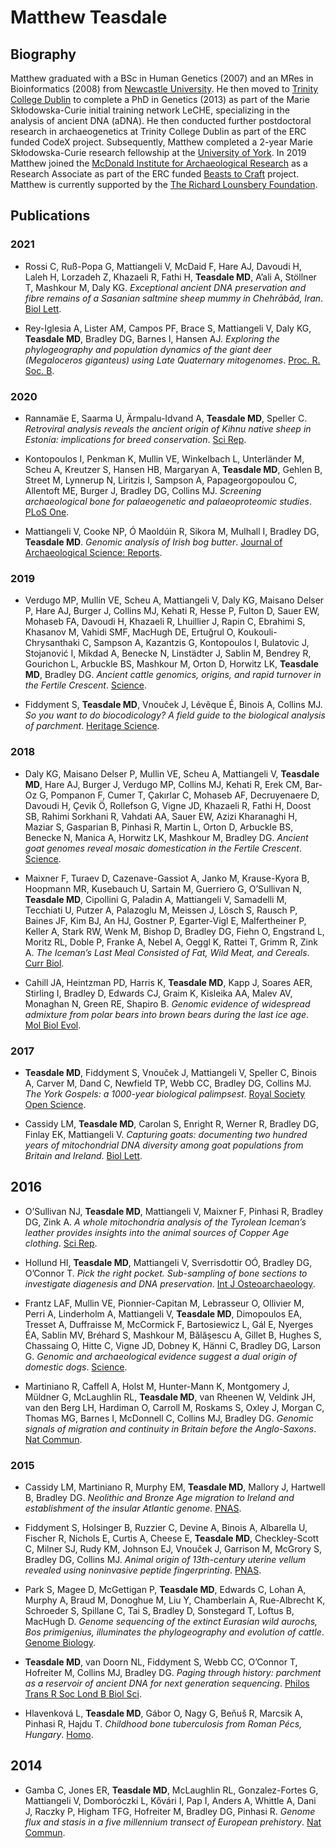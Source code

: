# Matthew Teasdale 

## Biography

Matthew graduated with a BSc in Human Genetics (2007) and an MRes in Bioinformatics (2008) from [Newcastle University](https://ncl.ac.uk). He then moved to [Trinity College Dublin](https://www.tcd.ie/Genetics/molpopgen/index.php) to complete a PhD in Genetics (2013) as part of the Marie Skłodowska-Curie initial training network LeCHE, specializing in the analysis of ancient DNA (aDNA). He then conducted further postdoctoral research in archaeogenetics at Trinity College Dublin as part of the ERC funded CodeX project. Subsequently, Matthew completed a 2-year Marie Skłodowska-Curie research fellowship at the [University of York](https://www.york.ac.uk/archaeology/centres-facilities/bioarch/). In 2019 Matthew joined the [McDonald Institute for Archaeological Research](https://www.arch.cam.ac.uk/institutes-and-facilities-overview/mcdonald-institute-archaeological-research) as a Research Associate as part of the ERC funded [Beasts to Craft](https://sites.google.com/palaeome.org/ercb2c/home) project. Matthew is currently supported by the [The Richard Lounsbery Foundation](https://www.rlounsbery.org/).

## Publications 

### 2021
* Rossi C, Ruß-Popa G, Mattiangeli V, McDaid F, Hare AJ, Davoudi H, Laleh H, Lorzadeh Z, Khazaeli R, Fathi H, **Teasdale MD**, A’ali A, Stöllner T, Mashkour M, Daly KG. _Exceptional ancient DNA preservation and fibre remains of a Sasanian saltmine sheep mummy in Chehrābād, Iran_. [Biol Lett](https://royalsocietypublishing.org/doi/10.1098/rsbl.2021.0222).

* Rey-Iglesia A, Lister AM, Campos PF, Brace S, Mattiangeli V, Daly KG, **Teasdale MD**, Bradley DG, Barnes I, Hansen AJ. _Exploring the phylogeography and population dynamics of the giant deer (Megaloceros giganteus) using Late Quaternary mitogenomes_. [Proc. R. Soc. B](https://royalsocietypublishing.org/doi/10.1098/rspb.2020.1864).

### 2020
* Rannamäe E, Saarma U, Ärmpalu-Idvand A, **Teasdale MD**, Speller C. _Retroviral analysis reveals the ancient origin of Kihnu native sheep in Estonia: implications for breed conservation_. [Sci Rep](https://doi.org/10.1038/s41598-020-74415-z).

* Kontopoulos I, Penkman K, Mullin VE, Winkelbach L, Unterländer M, Scheu A, Kreutzer S, Hansen HB, Margaryan A, **Teasdale MD**, Gehlen B, Street M, Lynnerup N, Liritzis I, Sampson A, Papageorgopoulou C, Allentoft ME, Burger J, Bradley DG, Collins MJ. _Screening archaeological bone for palaeogenetic and palaeoproteomic studies_. [PLoS One](https://doi.org/10.1371/journal.pone.0235146).

* Mattiangeli V, Cooke NP, Ó Maoldúin R, Sikora M, Mulhall I, Bradley DG, **Teasdale MD**. _Genomic analysis of Irish bog butter_. [Journal of Archaeological Science: Reports](https://doi.org/10.1016/j.jasrep.2020.102368).

### 2019
* Verdugo MP, Mullin VE, Scheu A, Mattiangeli V, Daly KG, Maisano Delser P, Hare AJ, Burger J, Collins MJ, Kehati R, Hesse P, Fulton D, Sauer EW, Mohaseb FA, Davoudi H, Khazaeli R, Lhuillier J, Rapin C, Ebrahimi S, Khasanov M, Vahidi SMF, MacHugh DE, Ertuğrul O, Koukouli-Chrysanthaki C, Sampson A, Kazantzis G, Kontopoulos I, Bulatovic J, Stojanović I, Mikdad A, Benecke N, Linstädter J, Sablin M, Bendrey R, Gourichon L, Arbuckle BS, Mashkour M, Orton D, Horwitz LK, **Teasdale MD**, Bradley DG. _Ancient cattle genomics, origins, and rapid turnover in the Fertile Crescent_. [Science](https://www.science.org/doi/10.1126/science.aav1002).

* Fiddyment S, **Teasdale MD**, Vnouček J, Lévêque É, Binois A, Collins MJ. _So you want to do biocodicology? A field guide to the biological analysis of parchment_. [Heritage Science](https://doi.org/10.1186/s40494-019-0278-6).

### 2018
* Daly KG, Maisano Delser P, Mullin VE, Scheu A, Mattiangeli V, **Teasdale MD**, Hare AJ, Burger J, Verdugo MP, Collins MJ, Kehati R, Erek CM, Bar-Oz G, Pompanon F, Cumer T, Çakırlar C, Mohaseb AF, Decruyenaere D, Davoudi H, Çevik Ö, Rollefson G, Vigne JD, Khazaeli R, Fathi H, Doost SB, Rahimi Sorkhani R, Vahdati AA, Sauer EW, Azizi Kharanaghi H, Maziar S, Gasparian B, Pinhasi R, Martin L, Orton D, Arbuckle BS, Benecke N, Manica A, Horwitz LK, Mashkour M, Bradley DG. _Ancient goat genomes reveal mosaic domestication in the Fertile Crescent_. [Science](https://www.science.org/doi/10.1126/science.aas9411). 

* Maixner F, Turaev D, Cazenave-Gassiot A, Janko M, Krause-Kyora B, Hoopmann MR, Kusebauch U, Sartain M, Guerriero G, O’Sullivan N, **Teasdale MD**, Cipollini G, Paladin A, Mattiangeli V, Samadelli M, Tecchiati U, Putzer A, Palazoglu M, Meissen J, Lösch S, Rausch P, Baines JF, Kim BJ, An HJ, Gostner P, Egarter-Vigl E, Malfertheiner P, Keller A, Stark RW, Wenk M, Bishop D, Bradley DG, Fiehn O, Engstrand L, Moritz RL, Doble P, Franke A, Nebel A, Oeggl K, Rattei T, Grimm R, Zink A. _The Iceman’s Last Meal Consisted of Fat, Wild Meat, and Cereals_. [Curr Biol](https://doi.org/10.1016/j.cub.2018.05.067).

* Cahill JA, Heintzman PD, Harris K, **Teasdale MD**, Kapp J, Soares AER, Stirling I, Bradley D, Edwards CJ, Graim K, Kisleika AA, Malev AV, Monaghan N, Green RE, Shapiro B. _Genomic evidence of widespread admixture from polar bears into brown bears during the last ice age_. [Mol Biol Evol](https://doi.org/10.1093/molbev/msy018).

### 2017
* **Teasdale MD**, Fiddyment S, Vnouček J, Mattiangeli V, Speller C, Binois A, Carver M, Dand C, Newfield TP, Webb CC, Bradley DG, Collins MJ. _The York Gospels: a 1000-year biological palimpsest_. [Royal Society Open Science](https://doi.org/10.1098/rsos.170988).

* Cassidy LM, **Teasdale MD**, Carolan S, Enright R, Werner R, Bradley DG, Finlay EK, Mattiangeli V. _Capturing goats: documenting two hundred years of mitochondrial DNA diversity among goat populations from Britain and Ireland_. [Biol Lett](https://doi.org/10.1098/rsbl.2016.0876).

## 2016
* O’Sullivan NJ, **Teasdale MD**, Mattiangeli V, Maixner F, Pinhasi R, Bradley DG, Zink A. _A whole mitochondria analysis of the Tyrolean Iceman’s leather provides insights into the animal sources of Copper Age clothing_. [Sci Rep](https://doi.org/10.1038/srep31279).

* Hollund HI, **Teasdale MD**, Mattiangeli V, Sverrisdottir OÓ, Bradley DG, O’Connor T. _Pick the right pocket. Sub-sampling of bone sections to investigate diagenesis and DNA preservation_. [Int J Osteoarchaeology](https://doi.org/10.1002/oa.2544).

* Frantz LAF, Mullin VE, Pionnier-Capitan M, Lebrasseur O, Ollivier M, Perri A, Linderholm A, Mattiangeli V, **Teasdale MD**, Dimopoulos EA, Tresset A, Duffraisse M, McCormick F, Bartosiewicz L, Gál E, Nyerges ÉA, Sablin MV, Bréhard S, Mashkour M, Bălăşescu A, Gillet B, Hughes S, Chassaing O, Hitte C, Vigne JD, Dobney K, Hänni C, Bradley DG, Larson G. _Genomic and archaeological evidence suggest a dual origin of domestic dogs_. [Science](https://www.science.org/doi/10.1126/science.aaf3161).

* Martiniano R, Caffell A, Holst M, Hunter-Mann K, Montgomery J, Müldner G, McLaughlin RL, **Teasdale MD**, van Rheenen W, Veldink JH, van den Berg LH, Hardiman O, Carroll M, Roskams S, Oxley J, Morgan C, Thomas MG, Barnes I, McDonnell C, Collins MJ, Bradley DG. _Genomic signals of migration and continuity in Britain before the Anglo-Saxons_. [Nat Commun](https://doi.org/10.1038/ncomms10326).

### 2015
* Cassidy LM, Martiniano R, Murphy EM, **Teasdale MD**, Mallory J, Hartwell B, Bradley DG. _Neolithic and Bronze Age migration to Ireland and establishment of the insular Atlantic genome_. [PNAS](https://doi.org/10.1073/pnas.1518445113).

* Fiddyment S, Holsinger B, Ruzzier C, Devine A, Binois A, Albarella U, Fischer R, Nichols E, Curtis A, Cheese E, **Teasdale MD**, Checkley-Scott C, Milner SJ, Rudy KM, Johnson EJ, Vnouček J, Garrison M, McGrory S, Bradley DG, Collins MJ. _Animal origin of 13th-century uterine vellum revealed using noninvasive peptide fingerprinting_. [PNAS](https://doi.org/10.1073/pnas.1512264112).

* Park S, Magee D, McGettigan P, **Teasdale MD**, Edwards C, Lohan A, Murphy A, Braud M, Donoghue M, Liu Y, Chamberlain A, Rue-Albrecht K, Schroeder S, Spillane C, Tai S, Bradley D, Sonstegard T, Loftus B, MacHugh D. _Genome sequencing of the extinct Eurasian wild aurochs, Bos primigenius, illuminates the phylogeography and evolution of cattle_. [Genome Biology](https://doi.org/10.1186/s13059-015-0790-2).

* **Teasdale MD**, van Doorn NL, Fiddyment S, Webb CC, O’Connor T, Hofreiter M, Collins MJ, Bradley DG. _Paging through history: parchment as a reservoir of ancient DNA for next generation sequencing_. [Philos Trans R Soc Lond B Biol Sci](https://doi.org/10.1098/rstb.2013.0379).

* Hlavenková L, **Teasdale MD**, Gábor O, Nagy G, Beňuš R, Marcsik A, Pinhasi R, Hajdu T. _Childhood bone tuberculosis from Roman Pécs, Hungary_. [Homo](https://doi.org/10.1016/j.jchb.2014.10.001).

## 2014
* Gamba C, Jones ER, **Teasdale MD**, McLaughlin RL, Gonzalez-Fortes G, Mattiangeli V, Domboróczki L, Kővári I, Pap I, Anders A, Whittle A, Dani J, Raczky P, Higham TFG, Hofreiter M, Bradley DG, Pinhasi R. _Genome flux and stasis in a five millennium transect of European prehistory_. [Nat Commun](https://doi.org/10.1038/ncomms6257).
